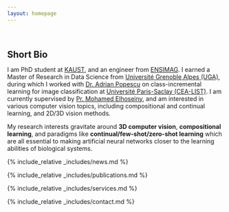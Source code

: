 ```yaml
---
layout: homepage
---
```


<h1 id="about-me"></h1>

<h2 style="margin: 60px 0px 10px;">Short Bio</h2>

I am PhD student at [KAUST](https://www.kaust.edu.sa/en/), and an engineer from [ENSIMAG](https://ensimag.grenoble-inp.fr/).
I earned a Master of Research in Data Science from [Université Grenoble Alpes (UGA)](https://www.univ-grenoble-alpes.fr/), during which I worked with [Dr. Adrian Popescu](https://scholar.google.com/citations?user=fjsa2GYAAAAJ&hl=en) on class-incremental learning for image classification at [Université Paris-Saclay (CEA-LIST)](https://www.universite-paris-saclay.fr/).
I am currently supervised by [Pr. Mohamed Elhoseiny](https://scholar.google.com/citations?user=iRBUTOAAAAAJ), and am interested in various computer vision topics, including compositional and continual learning, and 2D/3D vision methods.

My research interests gravitate around **3D computer vision**, **compositional learning**, and paradigms like **continual/few-shot/zero-shot learning** which are all essential to making artificial neural networks closer to the learning abilities of biological systems.

{% include_relative _includes/news.md %}

{% include_relative _includes/publications.md %}

{% include_relative _includes/services.md %}

{% include_relative _includes/contact.md %}
